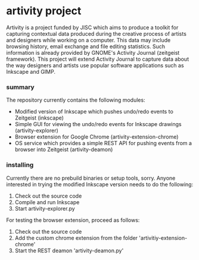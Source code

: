 # artivity project #

Artivity is a project funded by JISC which aims to produce a toolkit for capturing contextual data produced during the creative process of artists and designers while working on a computer. This data may include browsing history, email exchange and file editing statistics. Such information is already provided by GNOME's Activity Journal (zeitgeist framework). This project will extend Activity Journal to capture data about the way designers and artists use popular software applications such as Inkscape and GIMP.

### summary ###

The repository currently contains the following modules:

* Modified version of Inkscape which pushes undo/redo events to Zeitgeist (inkscape)
* Simple GUI for viewing the undo/redo events for Inkscape drawings (artivity-explorer)
* Browser extension for Google Chrome (artivity-extension-chrome)
* OS service which provides a simple REST API for pushing events from a browser into Zeitgeist (artivity-deamon)

### installing ###

Currently there are no prebuild binaries or setup tools, sorry. Anyone interested in trying the modified Inkscape version needs to do the following:

1. Check out the source code
2. Compile and run Inkscape
3. Start artivity-explorer.py

For testing the browser extension, proceed as follows:

1. Check out the source code
2. Add the custom chrome extension from the folder 'artivitiy-extension-chrome'
3. Start the REST deamon 'artivity-deamon.py'